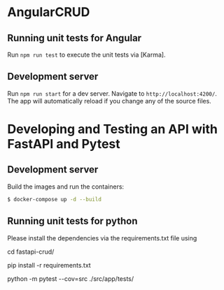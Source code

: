 # AngularCRUD

## Running unit tests for Angular

Run `npm run test` to execute the unit tests via [Karma].

## Development server

Run `npm run start` for a dev server. Navigate to `http://localhost:4200/`. The app will automatically reload if you change any of the source files.

# Developing and Testing an API with FastAPI and Pytest

## Development server

Build the images and run the containers:

```sh
$ docker-compose up -d --build
```

## Running unit tests for python

Please install the dependencies via the requirements.txt file using

cd fastapi-crud/

pip install -r requirements.txt

python -m pytest --cov=src ./src/app/tests/
